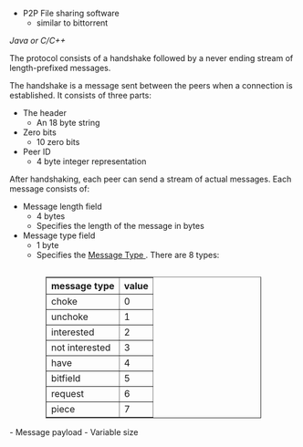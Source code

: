 - P2P File sharing software
	- similar to bittorrent

*Java or C/C++*

The protocol consists of a handshake followed by a never ending stream of length-prefixed messages. 

The handshake is a message sent between the peers when a connection is established. It consists of three parts:
- The header
	- An 18 byte string
- Zero bits
	- 10 zero bits
- Peer ID
	- 4 byte integer representation

After handshaking, each peer can send a stream of actual messages. Each message consists of:
- Message length field
	- 4 bytes
	- Specifies the length of the message in bytes
- Message type field
	- 1 byte
	- Specifies the [Message Type ](Message%20Type%20Overview.md). There are 8 types:
 <div style="overflow-x: auto; text-align: center;">
<table border="1" style="width: 75%; border-collapse: collapse; margin-left: auto; margin-right: auto">
<thead>
<tr>
<th>message type</th>
<th>value</th>

</tr>
</thead>
<tbody>
<tr>
<td>choke</td>
<td>0</td>
</tr>
<tr>
<td>unchoke</td>
<td>1</td>
</tr>
<tr>
<td>interested</td>
<td>2</td>
</tr>
<tr>
<td>not interested</td>
<td>3</td>
</tr>
<tr>
<td>have</td>
<td>4</td>
</tr>
<tr>
<td>bitfield</td>
<td>5</td>
</tr>
<tr>
<td>request</td>
<td>6</td>
</tr>
<tr>
<td>piece</td>
<td>7</td>
</tr>
<!-- Add more rows as needed -->
</tbody>
</table>
</div>
- Message payload
	- Variable size



